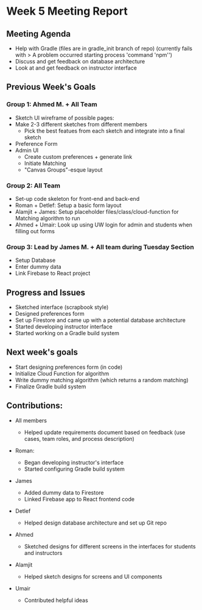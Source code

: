 # Week 5 Meeting Report

## Meeting Agenda
- Help with Gradle (files are in gradle_init branch of repo) (currently fails with > A problem occurred starting process 'command 'npm'')
- Discuss and get feedback on database architecture
- Look at and get feedback on instructor interface

## Previous Week's Goals

###  Group 1: Ahmed M. + All Team
- Sketch UI wireframe of possible pages:
- Make 2-3 different sketches from different members
    - Pick the best featues from each sketch and integrate into a final sketch
- Preference Form
- Admin UI
    - Create custom preferences + generate link
    - Initiate Matching
    - "Canvas Groups"-esque layout

###  Group 2: All Team
- Set-up code skeleton for front-end and back-end
- Roman + Detlef: Setup a basic form layout
- Alamjit + James: Setup placeholder files/class/cloud-function for Matching algorithm to run
- Ahmed + Umair: Look up using UW login for admin and students when filling out forms

###  Group 3: Lead by James M. + All team during Tuesday Section
- Setup Database
- Enter dummy data
- Link Firebase to React project


## Progress and Issues
- Sketched interface (scrapbook style)
- Designed preferences form
- Set up Firestore and came up with a potential database architecture
- Started developing instructor interface
- Started working on a Gradle build system


## Next week's goals
- Start designing preferences form (in code)
- Initialize Cloud Function for algorithm
- Write dummy matching algorithm (which returns a random matching)
- Finalize Gradle build system


## Contributions:

- All members
    - Helped update requirements document based on feedback (use cases, team roles, and process description)

- Roman:
    - Began developing instructor's interface
    - Started configuring Gradle build system
- James
    - Added dummy data to Firestore
    - Linked Firebase app to React frontend code
- Detlef
    - Helped design database architecture and set up Git repo
- Ahmed
    - Sketched designs for different screens in the interfaces for students and instructors
- Alamjit
    - Helped sketch designs for screens and UI components
- Umair
    - Contributed helpful ideas
